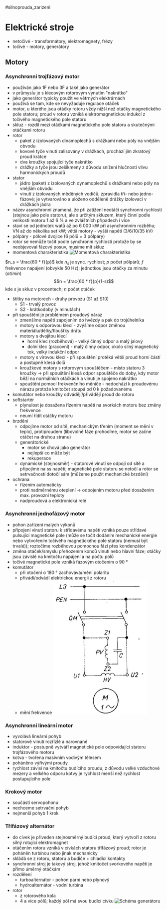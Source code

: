 #silnoprouda_zarizeni
# Elektrické stroje
* netočivé - transformátory, elektromagnety, frézy
* točivé - motory, generátory
## Motory
### Asynchronní trojfázový motor
* používán jako 1F nebo 3F a také jako generátor
* v průmyslu je s klecovým rotorovým vynutím "nakrátko"
* jako generátor typicky použit ve větrných elektrárnách
* používá se tam, kde se nevyžaduje regulace otáček
* motor, u kterého jsou otáčky rotoru vždy nižší než otáčky magnetického pole statoru; proud v rotoru vzniká elektromagnetickou indukcí z točivého magnetického pole statoru
* skluz - rozdíl mezi otáčkami magnetického pole statoru a skutečnými otáčkami rotoru
* rotor
	* paket z izolovaných dinamoplechů s drážkami nebo póly na vnějším obvodu
	* kovové tyče vinutí zalisovány v drážkách, prochází jim zkratový proud krátce
	* dva kroužky spojující tyče nakrátko
	* drážky a tyče jsou zešikmeny z důvodu snížení hlučnosti vlivu harmonických proudů
* stator
	* jádro (paket) z izolovaných dynamoplechů s drážkami nebo póly na vnějším obvodu
	* vinutí z izolovaných měděných vodičů; zpravidla tří- nebo jedno-fázové; je vytvarováno a uloženo odděleně drážky izolovací v drážkách jádra
* název asynchronní znamená, že při zatížení neotáčí synchronní rychlostí (stejnou jako pole statoru), ale s určitým skluzem, který činní podle velikosti motoru 1 až 6 % a ve zvláštních případech i více
* staví se od jednotek watů až po 6 000 kW při asynchronním rozběhu; VN až do několika set kW; větší motory - vyšší napětí (3/6/10/35 kV)
* pólpáry - pólové dvojice (6 pólů = 3 pólpáry)
* rotor se nemůže točit podle synchronní rychlosti protože by se neobjevoval fázový posuv, musíme mít skluz
* momentová charakteristika
![Momentová charakteristika](http://ebooks.skola-agc.cz/ESP/HTML/3/Ob13.jpg)

$n_s = \frac{60 * f}{p}$ kde $n_s$ je sync. rychlost; $p$ počet pólpárů; $f$ frekvence napájení (obvykle 50 Hz); jednotkou jsou otáčky za minutu ($ot/min$)
$$n = \frac{60 * f}{p}(1-s)$$ kde $s$ je skluz v procentech; $n$ počet otáček
* štítky na motorech - druhy provozu (S1 až S10)
	* S1 - trvalý provoz
	* S2 - krátkodobý (v minutách)
* při spouštění je problémem proudový náraz
	* zmenšíme napětí zapojením do hvězdy a pak do trojúhelníka
	* motory s odporovou klecí - zvýšíme odpor změnou materiálu/délky/tloušťky drátu
	* motory s dvojitou klecí
		* horní klec (rozběhová) - velký činný odpor a malý jalový
		* dolní klec (pracovní) - malý činný odpor, okolo silný magnetický tok, velký indukční odpor
	* motory s vírovou klecí - při spouštění protéká větší proud horní částí a postupně klesá dolů
	* kroužkové motory s rotorovým spouštěčem - místo statoru 3 kroužky → při spouštění klesá odpor spouštěče do doby, kdy motor běží na normálních otáčkách a vinutí je spojeno nakrátko
	* spouštění pomocí frekvenčního měniče - nedochází k proudovému nárazu protože kmitočet stoupá od 0 k požadovanému
* komutátor nebo kroužky odvádějí/přivádějí proud do rotoru
* softstartér
	* plynulost je dosažena řízením napětí na svorkách motoru bez změny frekvence
	* neumí řídit otáčky motoru
* brzdění
	* odpojíme motor od sítě, mechanickým třením (moment se mění v teplo), protiproudem (libovolné fáze prohodíme, motor se začne otáčet na druhou stranu)
	* generátorické
		* motor se chová jako generátor
		* nejlepší co může být
		* rekuperace
	* dynamické (stejnosměr) - statorové vinutí se odpojí od sítě a připojíme na ss napětí; magnetické pole statoru se netočí a rotor se setrvačností dotočí sám (můžeme použít mechanické brzdění)
* ochrana
	* řízením automaticky
	* proti nadměrnému oteplení → odpojením motoru před dosažením max. provozní teploty
	* nadproudová a elektronická relé
### Asynchronní jednofázový motor
* pohon zařízení malých výkonů
* připojení vinutí statoru k střídavému napětí vzniká pouze střídavé pulsující magnetické pole (může se točit dodáním mechanické energie nebo vytvořením točivého magnetického pole statoru (nemusí být trvalé)); roztočíme rozběhovou pomocnou fází přes kondenzátor
* změna otáček/smyslu přehozením konců vinutí nebo hlavní fáze; otáčky jsou závislé na kmitočtu napájení a na počtu pólů
* točivé magnetické pole vzniká fázovým otočením o 90 °
* komutátor
	* při otočení o 180 ° zachovává/mění polaritu
	* přivádí/odvádí elektrickou energii z rotoru
	* mění frekvence
![](SIZ_24_3_24@2.png)
### Asynchronní lineární motor
* vyvolává lineární pohyb
* statorové vinutí rozřízlé a narovnané
* induktor - postupně vytváří magnetické pole odpovídající statoru trojfázového motoru
* kotva - tvořena masivním vodivým tělesem
* poháněno výřivými proudy
* rychlost závisí na kmitočtu budícího proudu; z důvodu velké vzduchové mezery a velkého odporu kotvy je rychlost menší než rychlost postupujícího pole
### Krokový motor
* součástí servopohonu
* nechceme setrvační pohyb
* nejmenší pohyb 1 krok
### Třífázový alternátor
* do cívek je přiveden stejnosměrný budící proud, který vytvoří z rotoru silný rotující elektromagnet
* otáčením rotoru vzniká v cívkách statoru třífázový proud; rotor je poháněn turbínou nebo jinak mechanicky
* skládá se z rotoru, statoru a budiče + chladící kontakty
* synchronní stroj je takový stroj, jehož kmitočet svorkového napětí je přímo úměrný otáčkám
* rozdělení
	* turboalternátor - pohon parní nebo plynový
	* hydroalternátor - vodní turbína
* rotor
	* z rotorového kola
	* 4 a více pólů; každý pól má svou budící cívku
![Schéma generátoru](http://ebooks.skola-agc.cz/ESP/HTML/13/Ob104.jpg)
